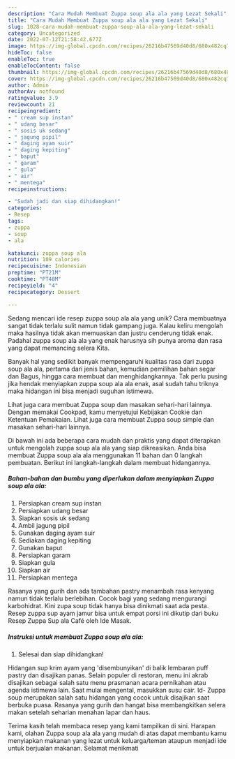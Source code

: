```yaml
---
description: "Cara Mudah Membuat Zuppa soup ala ala yang Lezat Sekali"
title: "Cara Mudah Membuat Zuppa soup ala ala yang Lezat Sekali"
slug: 1028-cara-mudah-membuat-zuppa-soup-ala-ala-yang-lezat-sekali
category: Uncategorized
date: 2022-07-12T21:58:42.677Z
image: https://img-global.cpcdn.com/recipes/26216b47569d40d8/680x482cq70/zuppa-soup-ala-ala-foto-resep-utama.jpg
hideToc: false
enableToc: true
enableTocContent: false
thumbnail: https://img-global.cpcdn.com/recipes/26216b47569d40d8/680x482cq70/zuppa-soup-ala-ala-foto-resep-utama.jpg
cover: https://img-global.cpcdn.com/recipes/26216b47569d40d8/680x482cq70/zuppa-soup-ala-ala-foto-resep-utama.jpg
author: Admin
authorAv: notfound
ratingvalue: 3.9
reviewcount: 21
recipeingredient:
- " cream sup instan"
- " udang besar"
- " sosis uk sedang"
- " jagung pipil"
- " daging ayam suir"
- " daging kepiting"
- " baput"
- " garam"
- " gula"
- " air"
- " mentega"
recipeinstructions:

- "Sudah jadi dan siap dihidangkan!"
categories:
- Resep
tags:
- zuppa
- soup
- ala

katakunci: zuppa soup ala 
nutrition: 109 calories
recipecuisine: Indonesian
preptime: "PT21M"
cooktime: "PT48M"
recipeyield: "4"
recipecategory: Dessert

---
```





Sedang mencari ide resep zuppa soup ala ala yang unik? Cara membuatnya sangat tidak terlalu sulit namun tidak gampang juga. Kalau keliru mengolah maka hasilnya tidak akan memuaskan dan justru cenderung tidak enak. Padahal zuppa soup ala ala yang enak harusnya sih punya aroma dan rasa yang dapat memancing selera Kita.





Banyak hal yang sedikit banyak mempengaruhi kualitas rasa dari zuppa soup ala ala, pertama dari jenis bahan, kemudian pemilihan bahan segar dan Bagus, hingga cara membuat dan menghidangkannya. Tak perlu pusing jika hendak menyiapkan zuppa soup ala ala enak,      asal sudah tahu triknya maka hidangan ini bisa menjadi suguhan istimewa.














Lihat juga cara membuat Zuppa soup dan masakan sehari-hari lainnya. Dengan memakai Cookpad, kamu menyetujui Kebijakan Cookie dan Ketentuan Pemakaian. Lihat juga cara membuat Zuppa soup simple dan masakan sehari-hari lainnya.






Di bawah ini ada beberapa cara mudah dan praktis yang dapat diterapkan untuk mengolah zuppa soup ala ala yang siap dikreasikan. Anda bisa membuat Zuppa soup ala ala menggunakan 11 bahan dan 0 langkah pembuatan. Berikut ini langkah-langkah dalam membuat hidangannya.

<!--inarticleads1-->

##### Bahan-bahan dan bumbu yang diperlukan dalam menyiapkan Zuppa soup ala ala:

1. Persiapkan  cream sup instan
1. Persiapkan  udang besar
1. Siapkan  sosis uk sedang
1. Ambil  jagung pipil
1. Gunakan  daging ayam suir
1. Sediakan  daging kepiting
1. Gunakan  baput
1. Persiapkan  garam
1. Siapkan  gula
1. Siapkan  air
1. Persiapkan  mentega


Rasanya yang gurih dan ada tambahan pastry menambah rasa kenyang namun tidak terlalu berlebihan. Cocok bagi yang sedang mengurangi karbohidrat. Kini zupa soup tidak hanya bisa dinikmati saat ada pesta. Resep zuppa sup ayam jamur bisa untuk empat porsi ini dikutip dari buku Resep Zuppa Sup ala Café oleh Ide Masak. 

<!--inarticleads2-->

##### Instruksi untuk membuat Zuppa soup ala ala:


1. Selesai dan siap dihidangkan!

Hidangan sup krim ayam yang &#39;disembunyikan&#39; di balik lembaran puff pastry dan disajikan panas. Selain populer di restoran, menu ini akrab disajikan sebagai salah satu menu prasmanan acara pernikahan atau agenda istimewa lain. Saat mulai mengental, masukkan susu cair. Id- Zuppa soup merupakan salah satu hidangan yang cocok untuk disajikan saat berbuka puasa. Rasanya yang gurih dan hangat bisa membangkitkan selera makan setelah seharian menahan lapar dan haus. 

Terima kasih telah membaca resep yang kami tampilkan di sini. Harapan kami, olahan Zuppa soup ala ala yang mudah di atas dapat membantu kamu menyiapkan makanan yang lezat untuk keluarga/teman ataupun menjadi ide untuk berjualan makanan. Selamat menikmati
